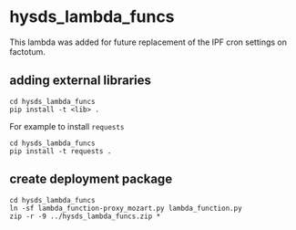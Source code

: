 # hysds_lambda_funcs
This lambda was added for future replacement of the IPF cron settings on factotum.


## adding external libraries
```
cd hysds_lambda_funcs
pip install -t <lib> .
```

For example to install `requests`
```
cd hysds_lambda_funcs
pip install -t requests .
```

## create deployment package
```
cd hysds_lambda_funcs
ln -sf lambda_function-proxy_mozart.py lambda_function.py
zip -r -9 ../hysds_lambda_funcs.zip *
```
